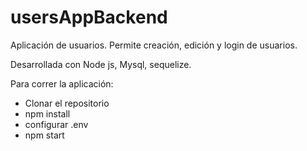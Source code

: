 # usersAppBackend
Aplicación de usuarios. Permite creación, edición y login de usuarios. 

Desarrollada con Node js, Mysql, sequelize.

Para correr la aplicación:

- Clonar el repositorio
- npm install
- configurar .env
- npm start
